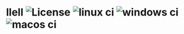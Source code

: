 # llell ![License](https://img.shields.io/github/license/sstsai/llell) ![linux ci](https://github.com/sstsai/llell/workflows/linux/badge.svg) ![windows ci](https://github.com/sstsai/llell/workflows/windows/badge.svg) ![macos ci](https://github.com/sstsai/llell/workflows/macos/badge.svg)
